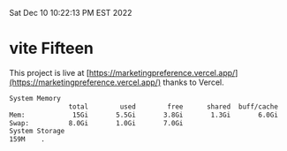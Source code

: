 Sat Dec 10 10:22:13 PM EST 2022

# vite Fifteen


This project is live at [https://marketingpreference.vercel.app/](https://marketingpreference.vercel.app/) thanks to Vercel.

```bash
System Memory
               total        used        free      shared  buff/cache   available
Mem:            15Gi       5.5Gi       3.8Gi       1.3Gi       6.0Gi       8.2Gi
Swap:          8.0Gi       1.0Gi       7.0Gi
System Storage
159M	.
```
```bash

